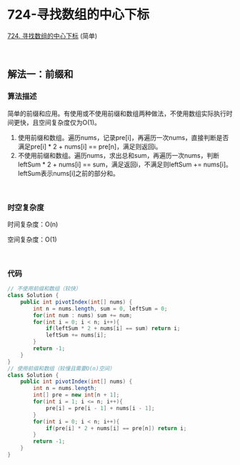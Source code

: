 # 724-寻找数组的中心下标

[724. 寻找数组的中心下标](https://leetcode-cn.com/problems/find-pivot-index/) (简单)

<br />

## 解法一：前缀和

### 算法描述

简单的前缀和应用。有使用或不使用前缀和数组两种做法，不使用数组实际执行时间更快，且空间复杂度仅为O(1)。

1. 使用前缀和数组。遍历nums，记录pre[i]，再遍历一次nums，直接判断是否满足pre[i] * 2 + nums[i] == pre[n]，满足则返回i。
2. 不使用前缀和数组。遍历nums，求出总和sum，再遍历一次nums，判断leftSum * 2 + nums[i] == sum，满足返回i，不满足则leftSum += nums[i]。leftSum表示nums[i]之前的部分和。

<br />

### 时空复杂度

时间复杂度：O(n)

空间复杂度：O(1)

<br />

### 代码

```java
// 不使用前缀和数组（较快）
class Solution {
    public int pivotIndex(int[] nums) {
        int n = nums.length, sum = 0, leftSum = 0;
        for(int num : nums) sum += num;
        for(int i = 0; i < n; i++){
            if(leftSum * 2 + nums[i] == sum) return i;
            leftSum += nums[i];
        }
        return -1;
    }
}
// 使用前缀和数组（较慢且需要O(n)空间）
class Solution {
    public int pivotIndex(int[] nums) {
        int n = nums.length;
        int[] pre = new int[n + 1];
        for(int i = 1; i <= n; i++){
            pre[i] = pre[i - 1] + nums[i - 1];
        }
        for(int i = 0; i < n; i++){
            if(pre[i] * 2 + nums[i] == pre[n]) return i;
        }
        return -1;
    }
}
```

